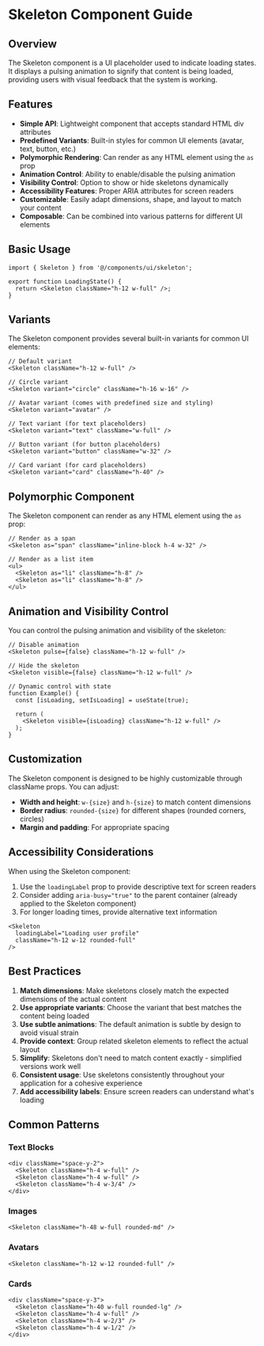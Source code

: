# Skeleton Component Guide

## Overview

The Skeleton component is a UI placeholder used to indicate loading states. It displays a pulsing animation to signify that content is being loaded, providing users with visual feedback that the system is working.

## Features

- **Simple API**: Lightweight component that accepts standard HTML div attributes
- **Predefined Variants**: Built-in styles for common UI elements (avatar, text, button, etc.)
- **Polymorphic Rendering**: Can render as any HTML element using the `as` prop
- **Animation Control**: Ability to enable/disable the pulsing animation
- **Visibility Control**: Option to show or hide skeletons dynamically
- **Accessibility Features**: Proper ARIA attributes for screen readers
- **Customizable**: Easily adapt dimensions, shape, and layout to match your content
- **Composable**: Can be combined into various patterns for different UI elements

## Basic Usage

```tsx
import { Skeleton } from '@/components/ui/skeleton';

export function LoadingState() {
  return <Skeleton className="h-12 w-full" />;
}
```

## Variants

The Skeleton component provides several built-in variants for common UI elements:

```tsx
// Default variant
<Skeleton className="h-12 w-full" />

// Circle variant
<Skeleton variant="circle" className="h-16 w-16" />

// Avatar variant (comes with predefined size and styling)
<Skeleton variant="avatar" />

// Text variant (for text placeholders)
<Skeleton variant="text" className="w-full" />

// Button variant (for button placeholders)
<Skeleton variant="button" className="w-32" />

// Card variant (for card placeholders)
<Skeleton variant="card" className="h-40" />
```

## Polymorphic Component

The Skeleton component can render as any HTML element using the `as` prop:

```tsx
// Render as a span
<Skeleton as="span" className="inline-block h-4 w-32" />

// Render as a list item
<ul>
  <Skeleton as="li" className="h-8" />
  <Skeleton as="li" className="h-8" />
</ul>
```

## Animation and Visibility Control

You can control the pulsing animation and visibility of the skeleton:

```tsx
// Disable animation
<Skeleton pulse={false} className="h-12 w-full" />

// Hide the skeleton
<Skeleton visible={false} className="h-12 w-full" />

// Dynamic control with state
function Example() {
  const [isLoading, setIsLoading] = useState(true);
  
  return (
    <Skeleton visible={isLoading} className="h-12 w-full" />
  );
}
```

## Customization

The Skeleton component is designed to be highly customizable through className props. You can adjust:

- **Width and height**: `w-{size}` and `h-{size}` to match content dimensions
- **Border radius**: `rounded-{size}` for different shapes (rounded corners, circles)
- **Margin and padding**: For appropriate spacing

## Accessibility Considerations

When using the Skeleton component:

1. Use the `loadingLabel` prop to provide descriptive text for screen readers
2. Consider adding `aria-busy="true"` to the parent container (already applied to the Skeleton component)
3. For longer loading times, provide alternative text information

```tsx
<Skeleton 
  loadingLabel="Loading user profile"
  className="h-12 w-12 rounded-full"
/>
```

## Best Practices

1. **Match dimensions**: Make skeletons closely match the expected dimensions of the actual content
2. **Use appropriate variants**: Choose the variant that best matches the content being loaded
3. **Use subtle animations**: The default animation is subtle by design to avoid visual strain
4. **Provide context**: Group related skeleton elements to reflect the actual layout
5. **Simplify**: Skeletons don't need to match content exactly - simplified versions work well
6. **Consistent usage**: Use skeletons consistently throughout your application for a cohesive experience
7. **Add accessibility labels**: Ensure screen readers can understand what's loading

## Common Patterns

### Text Blocks

```tsx
<div className="space-y-2">
  <Skeleton className="h-4 w-full" />
  <Skeleton className="h-4 w-full" />
  <Skeleton className="h-4 w-3/4" />
</div>
```

### Images

```tsx
<Skeleton className="h-48 w-full rounded-md" />
```

### Avatars

```tsx
<Skeleton className="h-12 w-12 rounded-full" />
```

### Cards

```tsx
<div className="space-y-3">
  <Skeleton className="h-40 w-full rounded-lg" />
  <Skeleton className="h-4 w-full" />
  <Skeleton className="h-4 w-2/3" />
  <Skeleton className="h-4 w-1/2" />
</div>
